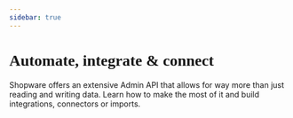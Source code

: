 ```yaml
---
sidebar: true
---
```


<h1 class="accent font-black" style="font-weight: 900; font-family: 'Poppins';">Automate, integrate & connect</h1>

Shopware offers an extensive Admin API that allows for way more than just reading and writing data. Learn how to make the most of it and build integrations, connectors or imports.

<PageRef page="#" title="Admin API Quickstart" sub="Dive into the basics of authentication, privileges, reading and writing data, working with errors." />